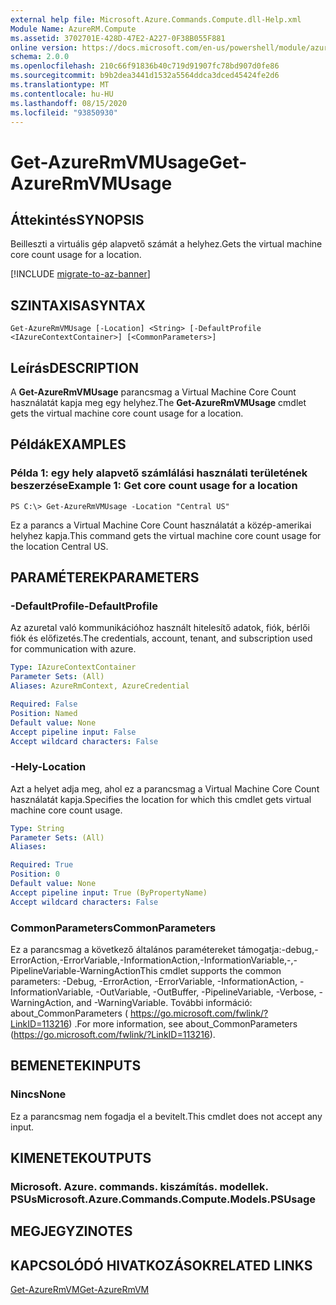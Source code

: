 ```yaml
---
external help file: Microsoft.Azure.Commands.Compute.dll-Help.xml
Module Name: AzureRM.Compute
ms.assetid: 3702701E-428D-47E2-A227-0F38B055F881
online version: https://docs.microsoft.com/en-us/powershell/module/azurerm.compute/get-azurermvmusage
schema: 2.0.0
ms.openlocfilehash: 210c66f91836b40c719d91907fc78bd907d0fe86
ms.sourcegitcommit: b9b2dea3441d1532a5564ddca3dced45424fe2d6
ms.translationtype: MT
ms.contentlocale: hu-HU
ms.lasthandoff: 08/15/2020
ms.locfileid: "93850930"
---
```

# <span data-ttu-id="78dc0-101">Get-AzureRmVMUsage</span><span class="sxs-lookup"><span data-stu-id="78dc0-101">Get-AzureRmVMUsage</span></span>

## <span data-ttu-id="78dc0-102">Áttekintés</span><span class="sxs-lookup"><span data-stu-id="78dc0-102">SYNOPSIS</span></span>
<span data-ttu-id="78dc0-103">Beilleszti a virtuális gép alapvető számát a helyhez.</span><span class="sxs-lookup"><span data-stu-id="78dc0-103">Gets the virtual machine core count usage for a location.</span></span>

[!INCLUDE [migrate-to-az-banner](../../includes/migrate-to-az-banner.md)]

## <span data-ttu-id="78dc0-104">SZINTAXISA</span><span class="sxs-lookup"><span data-stu-id="78dc0-104">SYNTAX</span></span>

```
Get-AzureRmVMUsage [-Location] <String> [-DefaultProfile <IAzureContextContainer>] [<CommonParameters>]
```

## <span data-ttu-id="78dc0-105">Leírás</span><span class="sxs-lookup"><span data-stu-id="78dc0-105">DESCRIPTION</span></span>
<span data-ttu-id="78dc0-106">A **Get-AzureRmVMUsage** parancsmag a Virtual Machine Core Count használatát kapja meg egy helyhez.</span><span class="sxs-lookup"><span data-stu-id="78dc0-106">The **Get-AzureRmVMUsage** cmdlet gets the virtual machine core count usage for a location.</span></span>

## <span data-ttu-id="78dc0-107">Példák</span><span class="sxs-lookup"><span data-stu-id="78dc0-107">EXAMPLES</span></span>

### <span data-ttu-id="78dc0-108">Példa 1: egy hely alapvető számlálási használati területének beszerzése</span><span class="sxs-lookup"><span data-stu-id="78dc0-108">Example 1: Get core count usage for a location</span></span>
```
PS C:\> Get-AzureRmVMUsage -Location "Central US"
```

<span data-ttu-id="78dc0-109">Ez a parancs a Virtual Machine Core Count használatát a közép-amerikai helyhez kapja.</span><span class="sxs-lookup"><span data-stu-id="78dc0-109">This command gets the virtual machine core count usage for the location Central US.</span></span>

## <span data-ttu-id="78dc0-110">PARAMÉTEREK</span><span class="sxs-lookup"><span data-stu-id="78dc0-110">PARAMETERS</span></span>

### <span data-ttu-id="78dc0-111">-DefaultProfile</span><span class="sxs-lookup"><span data-stu-id="78dc0-111">-DefaultProfile</span></span>
<span data-ttu-id="78dc0-112">Az azuretal való kommunikációhoz használt hitelesítő adatok, fiók, bérlői fiók és előfizetés.</span><span class="sxs-lookup"><span data-stu-id="78dc0-112">The credentials, account, tenant, and subscription used for communication with azure.</span></span>

```yaml
Type: IAzureContextContainer
Parameter Sets: (All)
Aliases: AzureRmContext, AzureCredential

Required: False
Position: Named
Default value: None
Accept pipeline input: False
Accept wildcard characters: False
```

### <span data-ttu-id="78dc0-113">-Hely</span><span class="sxs-lookup"><span data-stu-id="78dc0-113">-Location</span></span>
<span data-ttu-id="78dc0-114">Azt a helyet adja meg, ahol ez a parancsmag a Virtual Machine Core Count használatát kapja.</span><span class="sxs-lookup"><span data-stu-id="78dc0-114">Specifies the location for which this cmdlet gets virtual machine core count usage.</span></span>

```yaml
Type: String
Parameter Sets: (All)
Aliases: 

Required: True
Position: 0
Default value: None
Accept pipeline input: True (ByPropertyName)
Accept wildcard characters: False
```

### <span data-ttu-id="78dc0-115">CommonParameters</span><span class="sxs-lookup"><span data-stu-id="78dc0-115">CommonParameters</span></span>
<span data-ttu-id="78dc0-116">Ez a parancsmag a következő általános paramétereket támogatja:-debug,-ErrorAction,-ErrorVariable,-InformationAction,-InformationVariable,-,-PipelineVariable-WarningAction</span><span class="sxs-lookup"><span data-stu-id="78dc0-116">This cmdlet supports the common parameters: -Debug, -ErrorAction, -ErrorVariable, -InformationAction, -InformationVariable, -OutVariable, -OutBuffer, -PipelineVariable, -Verbose, -WarningAction, and -WarningVariable.</span></span> <span data-ttu-id="78dc0-117">További információ: about_CommonParameters ( https://go.microsoft.com/fwlink/?LinkID=113216) .</span><span class="sxs-lookup"><span data-stu-id="78dc0-117">For more information, see about_CommonParameters (https://go.microsoft.com/fwlink/?LinkID=113216).</span></span>

## <span data-ttu-id="78dc0-118">BEMENETEK</span><span class="sxs-lookup"><span data-stu-id="78dc0-118">INPUTS</span></span>

### <span data-ttu-id="78dc0-119">Nincs</span><span class="sxs-lookup"><span data-stu-id="78dc0-119">None</span></span>
<span data-ttu-id="78dc0-120">Ez a parancsmag nem fogadja el a bevitelt.</span><span class="sxs-lookup"><span data-stu-id="78dc0-120">This cmdlet does not accept any input.</span></span>

## <span data-ttu-id="78dc0-121">KIMENETEK</span><span class="sxs-lookup"><span data-stu-id="78dc0-121">OUTPUTS</span></span>

### <span data-ttu-id="78dc0-122">Microsoft. Azure. commands. kiszámítás. modellek. PSUs</span><span class="sxs-lookup"><span data-stu-id="78dc0-122">Microsoft.Azure.Commands.Compute.Models.PSUsage</span></span>

## <span data-ttu-id="78dc0-123">MEGJEGYZI</span><span class="sxs-lookup"><span data-stu-id="78dc0-123">NOTES</span></span>

## <span data-ttu-id="78dc0-124">KAPCSOLÓDÓ HIVATKOZÁSOK</span><span class="sxs-lookup"><span data-stu-id="78dc0-124">RELATED LINKS</span></span>

[<span data-ttu-id="78dc0-125">Get-AzureRmVM</span><span class="sxs-lookup"><span data-stu-id="78dc0-125">Get-AzureRmVM</span></span>](./Get-AzureRmVM.md)


